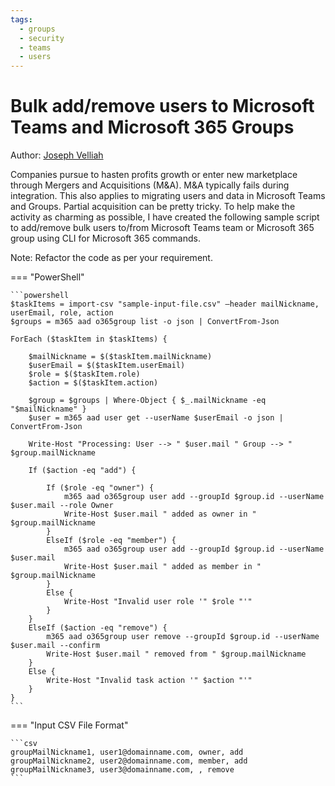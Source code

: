 ```yaml
---
tags:
  - groups
  - security
  - teams
  - users
---
```


# Bulk add/remove users to Microsoft Teams and Microsoft 365 Groups

Author: [Joseph Velliah](https://sprider.blog/add-remove-bulk-users-to-from-microsoft-teams-microsoft-365-group-office-365-cli-commands)

Companies pursue to hasten profits growth or enter new marketplace through Mergers and Acquisitions (M&A). M&A typically fails during integration. This also applies to migrating users and data in Microsoft Teams and Groups. Partial acquisition can be pretty tricky. To help make the activity as charming as possible, I have created the following sample script to add/remove bulk users to/from Microsoft Teams team or Microsoft 365 group using CLI for Microsoft 365 commands.

Note: Refactor the code as per your requirement.

=== "PowerShell"

    ```powershell
    $taskItems = import-csv "sample-input-file.csv" –header mailNickname, userEmail, role, action
    $groups = m365 aad o365group list -o json | ConvertFrom-Json

    ForEach ($taskItem in $taskItems) {

        $mailNickname = $($taskItem.mailNickname)
        $userEmail = $($taskItem.userEmail)
        $role = $($taskItem.role)
        $action = $($taskItem.action)

        $group = $groups | Where-Object { $_.mailNickname -eq "$mailNickname" }
        $user = m365 aad user get --userName $userEmail -o json | ConvertFrom-Json

        Write-Host "Processing: User --> " $user.mail " Group --> " $group.mailNickname

        If ($action -eq "add") {

            If ($role -eq "owner") {
                m365 aad o365group user add --groupId $group.id --userName $user.mail --role Owner
                Write-Host $user.mail " added as owner in " $group.mailNickname
            }
            ElseIf ($role -eq "member") {
                m365 aad o365group user add --groupId $group.id --userName $user.mail
                Write-Host $user.mail " added as member in " $group.mailNickname
            }
            Else {
                Write-Host "Invalid user role '" $role "'"
            }
        }
        ElseIf ($action -eq "remove") {
            m365 aad o365group user remove --groupId $group.id --userName $user.mail --confirm
            Write-Host $user.mail " removed from " $group.mailNickname
        }
        Else {
            Write-Host "Invalid task action '" $action "'"
        }
    }
    ```

=== "Input CSV File Format"

    ```csv
    groupMailNickname1, user1@domainname.com, owner, add
    groupMailNickname2, user2@domainname.com, member, add
    groupMailNickname3, user3@domainname.com, , remove
    ```
